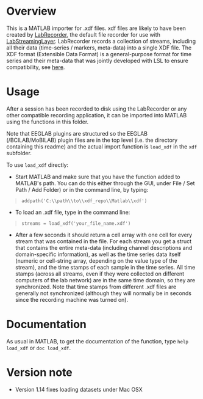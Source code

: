 # Overview

This is a MATLAB importer for .xdf files. xdf files are likely to have been created by [LabRecorder](https://github.com/labstreaminglayer/App-LabRecorder), the default file recorder for use with [LabStreamingLayer](https://github.com/sccn/labstreaminglayer). LabRecorder records a collection of streams, including all their data (time-series / markers, meta-data) into a single XDF file. The XDF format (Extensible Data Format) is a general-purpose format for time series and their meta-data that was jointly developed with LSL to ensure compatibility, see [here](http://github.com/sccn/xdf/).

# Usage

After a session has been recorded to disk using the LabRecorder or any other compatible recording application, it can be imported into MATLAB using the functions in this folder.

Note that EEGLAB plugins are structured so the EEGLAB (/BCILAB/MoBILAB) plugin files are in the top level (i.e. the directory containing this readme) and the actual import function is `load_xdf` in the `xdf` subfolder.

To use `load_xdf` directly:

  * Start MATLAB and make sure that you have the function added to MATLAB's path. You can do this either through the GUI, under File / Set Path / Add Folder) or in the command line, by typing:

> `addpath('C:\\path\\to\\xdf_repo\\Matlab\\xdf')`

  * To load an .xdf file, type in the command line:

> `streams = load_xdf('your_file_name.xdf')`

  * After a few seconds it should return a cell array with one cell for every stream that was contained in the file. For each stream you get a struct that contains the entire meta-data (including channel descriptions and domain-specific information), as well as the time series data itself (numeric or cell-string array, depending on the value type of the stream), and the time stamps of each sample in the time series. All time stamps (across all streams, even if they were collected on different computers of the lab network) are in the same time domain, so they are synchronized. Note that time stamps from different .xdf files are generally not synchronized (although they will normally be in seconds since the recording machine was turned on).

# Documentation
As usual in MATLAB, to get the documentation of the function, type `help load_xdf` or `doc load_xdf`.

# Version note
- Version 1.14 fixes loading datasets under Mac OSX

